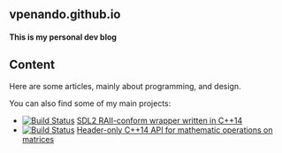 ## vpenando.github.io

#### This is my personal dev blog

## Content
Here are some articles, mainly about programming, and design.

You can also find some of my main projects:
- [![Build Status](https://travis-ci.org/vpenando/sdl-cpp.svg)](https://travis-ci.org/vpenando/sdl-cpp) [SDL2 RAII-conform wrapper written in C++14](https://github.com/vpenando/sdl-cpp)
- [![Build Status](https://travis-ci.org/vpenando/MatMath.svg)](https://travis-ci.org/vpenando/MatMath) [Header-only C++14 API for mathematic operations on matrices](https://github.com/tyr-sl3/MatMath)
